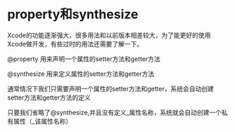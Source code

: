 # property和synthesize
Xcode的功能逐渐强大，很多用法和以前版本相差较大，为了能更好的使用Xcode做开发，有些过时的用法还需要了解一下。

@property 用来声明一个属性的setter方法和getter方法

@synthesize 用来定义属性的setter方法和getter方法

通常情况下我们只需要声明一个属性的setter方法和getter，系统会自动创建setter方法和getter方法的定义

只要我们省略了@synthesize,并且没有定义_属性名称，系统就会自动创建一个私有属性（_该属性名称）

